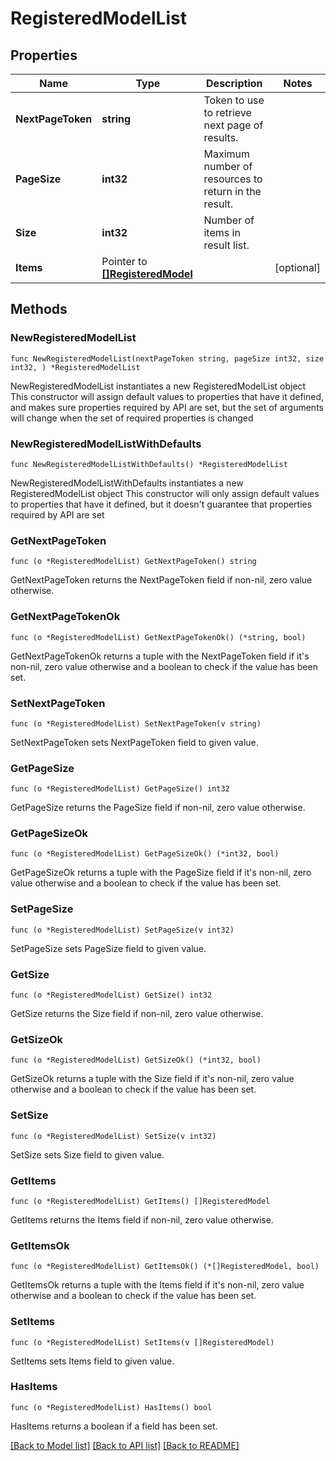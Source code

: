 # RegisteredModelList

## Properties

Name | Type | Description | Notes
------------ | ------------- | ------------- | -------------
**NextPageToken** | **string** | Token to use to retrieve next page of results. | 
**PageSize** | **int32** | Maximum number of resources to return in the result. | 
**Size** | **int32** | Number of items in result list. | 
**Items** | Pointer to [**[]RegisteredModel**](RegisteredModel.md) |  | [optional] 

## Methods

### NewRegisteredModelList

`func NewRegisteredModelList(nextPageToken string, pageSize int32, size int32, ) *RegisteredModelList`

NewRegisteredModelList instantiates a new RegisteredModelList object
This constructor will assign default values to properties that have it defined,
and makes sure properties required by API are set, but the set of arguments
will change when the set of required properties is changed

### NewRegisteredModelListWithDefaults

`func NewRegisteredModelListWithDefaults() *RegisteredModelList`

NewRegisteredModelListWithDefaults instantiates a new RegisteredModelList object
This constructor will only assign default values to properties that have it defined,
but it doesn't guarantee that properties required by API are set

### GetNextPageToken

`func (o *RegisteredModelList) GetNextPageToken() string`

GetNextPageToken returns the NextPageToken field if non-nil, zero value otherwise.

### GetNextPageTokenOk

`func (o *RegisteredModelList) GetNextPageTokenOk() (*string, bool)`

GetNextPageTokenOk returns a tuple with the NextPageToken field if it's non-nil, zero value otherwise
and a boolean to check if the value has been set.

### SetNextPageToken

`func (o *RegisteredModelList) SetNextPageToken(v string)`

SetNextPageToken sets NextPageToken field to given value.


### GetPageSize

`func (o *RegisteredModelList) GetPageSize() int32`

GetPageSize returns the PageSize field if non-nil, zero value otherwise.

### GetPageSizeOk

`func (o *RegisteredModelList) GetPageSizeOk() (*int32, bool)`

GetPageSizeOk returns a tuple with the PageSize field if it's non-nil, zero value otherwise
and a boolean to check if the value has been set.

### SetPageSize

`func (o *RegisteredModelList) SetPageSize(v int32)`

SetPageSize sets PageSize field to given value.


### GetSize

`func (o *RegisteredModelList) GetSize() int32`

GetSize returns the Size field if non-nil, zero value otherwise.

### GetSizeOk

`func (o *RegisteredModelList) GetSizeOk() (*int32, bool)`

GetSizeOk returns a tuple with the Size field if it's non-nil, zero value otherwise
and a boolean to check if the value has been set.

### SetSize

`func (o *RegisteredModelList) SetSize(v int32)`

SetSize sets Size field to given value.


### GetItems

`func (o *RegisteredModelList) GetItems() []RegisteredModel`

GetItems returns the Items field if non-nil, zero value otherwise.

### GetItemsOk

`func (o *RegisteredModelList) GetItemsOk() (*[]RegisteredModel, bool)`

GetItemsOk returns a tuple with the Items field if it's non-nil, zero value otherwise
and a boolean to check if the value has been set.

### SetItems

`func (o *RegisteredModelList) SetItems(v []RegisteredModel)`

SetItems sets Items field to given value.

### HasItems

`func (o *RegisteredModelList) HasItems() bool`

HasItems returns a boolean if a field has been set.


[[Back to Model list]](../README.md#documentation-for-models) [[Back to API list]](../README.md#documentation-for-api-endpoints) [[Back to README]](../README.md)



